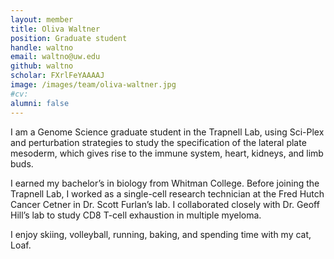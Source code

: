```yaml
---
layout: member
title: Oliva Waltner
position: Graduate student
handle: waltno
email: waltno@uw.edu
github: waltno
scholar: FXrlFeYAAAAJ
image: /images/team/oliva-waltner.jpg
#cv: 
alumni: false
---
```



I am a Genome Science graduate student in the Trapnell Lab, using Sci-Plex and perturbation strategies to study the specification of the lateral plate mesoderm, which gives rise to the immune system, heart, kidneys, and limb buds.

I earned my bachelor’s in biology from Whitman College. Before joining the Trapnell Lab, I worked as a single-cell research technician at the Fred Hutch Cancer Cetner in Dr. Scott Furlan’s lab. I collaborated closely with Dr. Geoff Hill’s lab to study CD8 T-cell exhaustion in multiple myeloma.

I enjoy skiing, volleyball, running, baking, and spending time with my cat, Loaf.